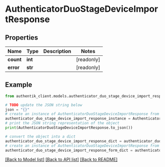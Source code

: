 # AuthenticatorDuoStageDeviceImportResponse


## Properties

Name | Type | Description | Notes
------------ | ------------- | ------------- | -------------
**count** | **int** |  | [readonly] 
**error** | **str** |  | [readonly] 

## Example

```python
from authentik_client.models.authenticator_duo_stage_device_import_response import AuthenticatorDuoStageDeviceImportResponse

# TODO update the JSON string below
json = "{}"
# create an instance of AuthenticatorDuoStageDeviceImportResponse from a JSON string
authenticator_duo_stage_device_import_response_instance = AuthenticatorDuoStageDeviceImportResponse.from_json(json)
# print the JSON string representation of the object
print(AuthenticatorDuoStageDeviceImportResponse.to_json())

# convert the object into a dict
authenticator_duo_stage_device_import_response_dict = authenticator_duo_stage_device_import_response_instance.to_dict()
# create an instance of AuthenticatorDuoStageDeviceImportResponse from a dict
authenticator_duo_stage_device_import_response_form_dict = authenticator_duo_stage_device_import_response.from_dict(authenticator_duo_stage_device_import_response_dict)
```
[[Back to Model list]](../README.md#documentation-for-models) [[Back to API list]](../README.md#documentation-for-api-endpoints) [[Back to README]](../README.md)


